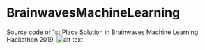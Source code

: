 # BrainwavesMachineLearning
Source code of 1st Place Solution in Brainwaves Machine Learning Hackathon 2019.
![alt text]()
